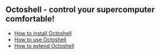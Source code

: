 ## Octoshell - control your supercomputer comfortable!

- [How to install Octoshell](install.md)
- [How to use Octoshell](use.md)
- [How to extend Octoshell](programming.md)
